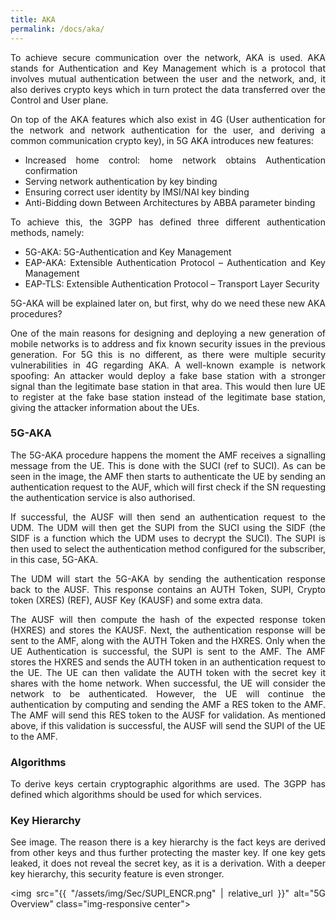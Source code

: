 ```yaml
---
title: AKA
permalink: /docs/aka/
---
```

<style>body {text-align: justify}</style>
To achieve secure communication over the network, AKA is used. AKA stands for Authentication and Key Management which is a protocol that involves mutual authentication between the user and the network, and, it also derives crypto keys which in turn protect the data transferred over the Control and User plane.

On top of the AKA features which also exist in 4G (User authentication for the network and network authentication for the user, and deriving a common communication crypto key), in 5G AKA introduces new features:

* Increased home control: home network obtains Authentication confirmation
* Serving network authentication by key binding
* Ensuring correct user identity by IMSI/NAI key binding
* Anti-Bidding down Between Architectures by ABBA parameter binding

To achieve this, the 3GPP has defined three different authentication methods, namely:
* 5G-AKA: 5G-Authentication and Key Management
* EAP-AKA: Extensible Authentication Protocol – Authentication and Key Management
* EAP-TLS: Extensible Authentication Protocol – Transport Layer Security

5G-AKA will be explained later on, but first, why do we need these new AKA procedures?

One of the main reasons for designing and deploying a new generation of mobile networks is to address and fix known security issues in the previous generation. For 5G this is no different, as there were multiple security vulnerabilities in 4G regarding AKA. A well-known example is network spoofing: An attacker would deploy a fake base station with a stronger signal than the legitimate base station in that area. This would then lure UE to register at the fake base station instead of the legitimate base station, giving the attacker information about the UEs.

### 5G-AKA

The 5G-AKA procedure happens the moment the AMF receives a signalling message from the UE. This is done with the SUCI (ref to SUCI).
As can be seen in the image, the AMF then starts to authenticate the UE by sending an authentication request to the AUF, which will first check if the SN requesting the authentication service is also authorised.

If successful, the AUSF will then send an authentication request to the UDM. The UDM will then get the SUPI from the SUCI using the SIDF (the SIDF is a function which the UDM uses to decrypt the SUCI). The SUPI is then used to select the authentication method configured for the subscriber, in this case, 5G-AKA.

The UDM will start the 5G-AKA by sending the authentication response back to the AUSF. This response contains an AUTH Token, SUPI, Crypto token (XRES) (REF), AUSF Key (KAUSF) and some extra data.


The AUSF will then compute the hash of the expected response token (HXRES) and stores the KAUSF. Next, the authentication response will be sent to the AMF, along with the AUTH Token and the HXRES. Only when the UE Authentication is successful, the SUPI is sent to the AMF.
The AMF stores the HXRES and sends the AUTH token in an authentication request to the UE. The UE can then validate the AUTH token with the secret key it shares with the home network. When successful, the UE will consider the network to be authenticated. However, the UE will continue the authentication by computing and sending the AMF a RES token to the AMF. The AMF will send this RES token to the AUSF for validation. As mentioned above, if this validation is successful, the AUSF will send the SUPI of the UE to the AMF.

### Algorithms
To derive keys certain cryptographic algorithms are used. The 3GPP has defined which algorithms should be used for which services.

### Key Hierarchy
See image. The reason there is a key hierarchy is the fact keys are derived from other keys and thus further protecting the master key. If one key gets leaked, it does not reveal the secret key, as it is a derivation. With a deeper key hierarchy, this security feature is even stronger.

<img src="{{ "/assets/img/Sec/SUPI_ENCR.png" | relative_url }}" alt="5G Overview" class="img-responsive center">
